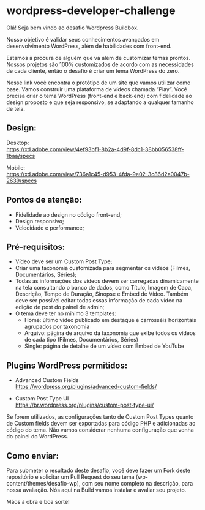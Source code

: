 # wordpress-developer-challenge

Olá! Seja bem vindo ao desafio Wordpress Buildbox.

Nosso objetivo é validar seus conhecimentos avançados em desenvolvimento WordPress, além de habilidades com front-end.

Estamos à procura de alguém que vá além de customizar temas prontos. Nossos projetos são 100% customizados de acordo com as necessidades de cada cliente, então o desafio é criar um tema WordPress do zero.

Nesse link você encontra o protótipo de um site que vamos utilizar como base. Vamos construir uma plataforma de vídeos chamada “Play”. Você precisa criar o tema WordPress (front-end e back-end) com fidelidade ao design proposto e que seja responsivo, se adaptando a qualquer tamanho de tela.

## Design: 

Desktop:\
https://xd.adobe.com/view/4ef93bf1-8b2a-4d9f-8dc1-38bb056538ff-1baa/specs

Mobile:\
https://xd.adobe.com/view/736a1c45-d953-4fda-9e02-3c86d2a0047b-2639/specs

## Pontos de atenção:

- Fidelidade ao design no código front-end;
- Design responsivo;
- Velocidade e performance;

## Pré-requisitos:

- Vídeo deve ser um Custom Post Type;
- Criar uma taxonomia customizada para segmentar os vídeos (Filmes, Documentários, Séries);
- Todas as informações dos vídeos devem ser carregadas dinamicamente na tela consultando o banco de dados, como Título, Imagem de Capa, Descrição, Tempo de Duração, Sinopse e Embed de Vídeo. Também deve ser possível editar todas essas informação de cada vídeo na edição de post do painel de admin;
- O tema deve ter no mínimo 3 templates:
    - Home: último vídeo publicado em destaque e carrosséis horizontais agrupados por taxonomia
    - Arquivo: página de arquivo da taxonomia que exibe todos os vídeos de cada tipo (Filmes, Documentários, Séries)
    - Single: página de detalhe de um vídeo com Embed de YouTube

## Plugins WordPress permitidos:

- Advanced Custom Fields\
https://wordpress.org/plugins/advanced-custom-fields/

- Custom Post Type UI\
https://br.wordpress.org/plugins/custom-post-type-ui/

Se forem utilizados, as configurações tanto de Custom Post Types quanto de Custom fields devem ser exportadas para código PHP e adicionadas ao código do tema. Não vamos considerar nenhuma configuração que venha do painel do WordPress.

## Como enviar:

Para submeter o resultado deste desafio, você deve fazer um Fork deste repositório e solicitar um Pull Request do seu tema (wp-content/themes/desafio-wp), com seu nome completo na descrição, para nossa avaliação. Nós aqui na Build vamos instalar e avaliar seu projeto.


Mãos à obra e boa sorte!
